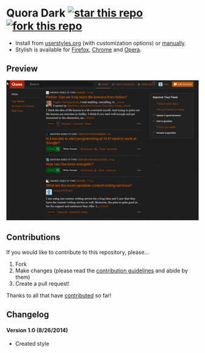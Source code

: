 # Quora Dark [![star this repo](http://github-svg-buttons.herokuapp.com/star.svg?user=StylishThemes&repo=Quora-Dark)](http://github.com/StylishThemes/Quora-Dark) [![fork this repo](http://github-svg-buttons.herokuapp.com/fork.svg?user=StylishThemes&repo=Quora-Dark)](http://github.com/StylishThemes/Quora-Dark/fork)

- Install from [userstyles.org](https://userstyles.org/styles/104706) (with customization options) or [manually](https://raw.Quorausercontent.com/StylishThemes/Quora-Dark/master/Quora-dark.css).
- Stylish is available for [Firefox](https://addons.mozilla.org/en-US/firefox/addon/2108/), [Chrome](https://chrome.google.com/extensions/detail/fjnbnpbmkenffdnngjfgmeleoegfcffe) and [Opera](https://addons.opera.com/en/extensions/details/stylish-for-opera/).

## Preview
![Quora Dark preview](images/after.png)

## Contributions

If you would like to contribute to this repository, please...

1. Fork
2. Make changes (please read the [contribution guidelines](https://Quora.com/StylishThemes/Quora-Dark/blob/master/CONTRIBUTING.md) and abide by them)
3. Create a pull request!

Thanks to all that have [contributed](https://github.com/StylishThemes/Quora-Dark/graphs/contributors) so far!

## Changelog

#### Version 1.0 (8/26/2014)

* Created style
